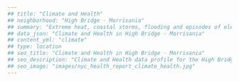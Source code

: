 ```yaml
---
## title: "Climate and Health"
## neighborhood: "High Bridge - Morrisania"
## summary: "Extreme heat, coastal storms, flooding and episodes of elevated ozone are climate-related hazards that may increase with climate change and have important public health impacts in New York City. Extreme weather can cause power outages, which also threaten public health. This report provides neighborhood indicators of climate-related hazards, vulnerability and health impacts."
## data_json: "Climate and Health in High Bridge - Morrisania"
## content_yml: "climate"
## type: location
## seo_title: "Climate and Health in High Bridge - Morrisania"
## seo_description: "Climate and Health data profile for the High Bridge - Morrisania neighborhood of NYC."
## seo_image: "images/nyc_health_report_climate_health.jpg"
---
```

